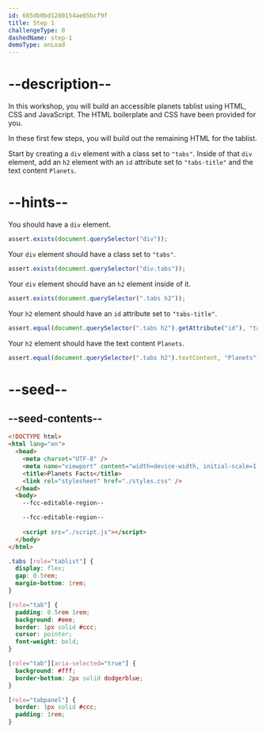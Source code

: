 ```yaml
---
id: 685db0bd1280154ae85bcf9f
title: Step 1
challengeType: 0
dashedName: step-1
demoType: onLoad
---
```


# --description--

In this workshop, you will build an accessible planets tablist using HTML, CSS and JavaScript. The HTML boilerplate and CSS have been provided for you.

In these first few steps, you will build out the remaining HTML for the tablist.

Start by creating a `div` element with a class set to `"tabs"`. Inside of that `div` element, add an `h2` element with an `id` attribute set to `"tabs-title"` and the text content `Planets`.

# --hints--

You should have a `div` element.

```js
assert.exists(document.querySelector("div"));
```

Your `div` element should have a class set to `"tabs"`.

```js
assert.exists(document.querySelector("div.tabs"));
```

Your `div` element should have an `h2` element inside of it.

```js
assert.exists(document.querySelector(".tabs h2"));
```

Your `h2` element should have an `id` attribute set to `"tabs-title"`.

```js
assert.equal(document.querySelector(".tabs h2").getAttribute("id"), "tabs-title");
```

Your `h2` element should have the text content `Planets`.

```js
assert.equal(document.querySelector(".tabs h2").textContent, "Planets");
```

# --seed--

## --seed-contents--

```html
<!DOCTYPE html>
<html lang="en">
  <head>
    <meta charset="UTF-8" />
    <meta name="viewport" content="width=device-width, initial-scale=1.0" />
    <title>Planets Facts</title>
    <link rel="stylesheet" href="./styles.css" />
  </head>
  <body>
    --fcc-editable-region--

    --fcc-editable-region--
    
    <script src="./script.js"></script>
  </body>
</html>
```

```css
.tabs [role="tablist"] {
  display: flex;
  gap: 0.5rem;
  margin-bottom: 1rem;
}

[role="tab"] {
  padding: 0.5rem 1rem;
  background: #eee;
  border: 1px solid #ccc;
  cursor: pointer;
  font-weight: bold;
}

[role="tab"][aria-selected="true"] {
  background: #fff;
  border-bottom: 2px solid dodgerblue;
}

[role="tabpanel"] {
  border: 1px solid #ccc;
  padding: 1rem;
}
```
